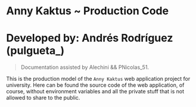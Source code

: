 # Anny Kaktus ~ Production Code
# Developed by: Andrés Rodríguez (pulgueta_)

> Documentation assisted by Alechini && PNicolas_51.

This is the production model of the `Anny Kaktus` web application project for university.
Here can be found the source code of the web application, of course, without environment variables and all the private stuff that is not allowed to share to the public.



